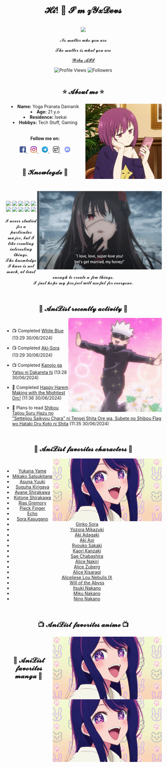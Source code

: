 <body>
  <center>
    <h1 align="center">𝓗𝓲! 👋 𝓘'𝓶 𝔃𝓨𝔁𝓓𝓮𝓿𝓼</h1>
    <br>
    <div align="center">
      <a href="https://github.com/zYxDevs" >
        <img src="https://img.anili.st/user/5393450" width="500"/>
      </a>
      <br>
      <p>𝓝𝓸 𝓶𝓪𝓽𝓽𝓮𝓻 𝔀𝓱𝓸 𝔂𝓸𝓾 𝓪𝓻𝓮</p>
      <p>𝓣𝓱𝓮 𝓶𝓪𝓽𝓽𝓮𝓻 𝓲𝓼 𝔀𝓱𝓪𝓽 𝔂𝓸𝓾 𝓪𝓻𝓮</p>
      <p><a href="https://wibu-api.eu.org/docs">𝓦𝓲𝓫𝓾 𝓐𝓟𝓘</a><p>
    </div>
    <div align="center">
      <img src="https://komarev.com/ghpvc/?username=zYxDevs&color=blue&style=flat&label=Profile+Views" alt="Profile Views"/>
      <img src="https://img.shields.io/github/followers/zYxDevs?label=Followers" style="float:left, margin-right:10px" alt="Followers"/>
    </div>
    <br>
    <div>
      <h2 align="center">⭐ 𝓐𝓫𝓸𝓾𝓽 𝓶𝓮 ⭐</h2>
      <div align="center">
        <img src="https://raw.githubusercontent.com/zYxDevs/zYxDevs/main/assets/shion_yozakura.gif" height="240" align="right">
      </div>
      <li><b>Name:</b> Yoga Pranata Damanik</li>
      <li><b>Age:</b> 21 y.o</li>
      <li><b>Residence:</b> Isekai</li>
      <li><b>Hobbys:</b> Tech Stuff, Gaming</li>
      <br><br>
      <b>Follow me on:</b><br><br>
      <a href="https://fb.me/yoga.xvip">
        <img src="https://raw.githubusercontent.com/CyberID-Ltd/zYxDevs-Profile-Requirements/main/174848.svg" alt="facebook" width="20" height="20"/>
      </a>&nbsp;&nbsp;
      <a href="https://instagram.com/itzme.yoga.id">
        <img src="https://raw.githubusercontent.com/CyberID-Ltd/zYxDevs-Profile-Requirements/main/174855.svg" alt="instagram" width="20" height="20">
      </a>&nbsp;&nbsp;
      <a href="https://t.me/Yoga_CIC">
        <img src="https://raw.githubusercontent.com/CyberID-Ltd/zYxDevs-Profile-Requirements/main/Telegram_logo.svg" alt="telegram" width="20" height="20"/>
      </a>&nbsp;&nbsp;
      <a href="https://twitter.com/AccountYoga">
        <img src="https://raw.githubusercontent.com/CyberID-Ltd/zYxDevs-Profile-Requirements/main/466963.png" alt="twitter" width="20" height="20"/>
      </a>&nbsp;&nbsp;
      <a href="https://discordapp.com/users/659718688219332639">
        <img src="https://raw.githubusercontent.com/CyberID-Ltd/zYxDevs-Profile-Requirements/main/discord_101785.svg" width="20.7" height="20.7" alt="discord"/>
      </a>
    </div>
    <br>
    <div>
      <h2 align="center">📇 𝓚𝓷𝓸𝔀𝓵𝓮𝓰𝓭𝓮 📇</h2>
      <br>
      <p>
      <div align="center">
        <img src="https://raw.githubusercontent.com/zYxDevs/zYxDevs/main/assets/kurumi_daisuki.gif" align="right" height="250" width="400"/>
      </div>
    </div>
    <div>
      <br>
      <p align="center">
        <img src="https://img.shields.io/badge/python%20-%23323330.svg?&style=for-the-badge&logo=python"/>
        <img src="https://img.shields.io/badge/oracle%20-%23323330.svg?&style=for-the-badge&logo=oracle"/>
        <img src="https://img.shields.io/badge/vercel%20-%23323330.svg?&style=for-the-badge&logo=vercel"/>
        <img src="https://img.shields.io/badge/node.js%20-%23323330.svg?&style=for-the-badge&logo=node.js"/>
        <img src="https://img.shields.io/badge/javascript%20-%23323330.svg?&style=for-the-badge&logo=javascript"/>
        <img src="https://img.shields.io/badge/postgresql%20-%23323330.svg?&style=for-the-badge&logo=postgresql"/>
        <img src="https://img.shields.io/badge/mongodb%20-%23323330.svg?&style=for-the-badge&logo=mongodb"/>
        <img src="https://img.shields.io/badge/git%20-%23323330.svg?&style=for-the-badge&logo=git"/>
        <img src="https://img.shields.io/badge/ubuntu%20-%23323330.svg?&style=for-the-badge&logo=ubuntu"/>
        <img src="https://img.shields.io/badge/windows%20-%23323330.svg?&style=for-the-badge&logo=windows"/><br><br>
        𝓘 𝓷𝓮𝓿𝓮𝓻 𝓼𝓽𝓾𝓭𝓲𝓮𝓭 𝓯𝓸𝓻 𝓪 𝓹𝓪𝓻𝓽𝓲𝓬𝓾𝓵𝓪𝓻 𝓶𝓪𝓳𝓸𝓻, 𝓫𝓾𝓽 𝓘 𝓵𝓲𝓴𝓮 𝓬𝓻𝓮𝓪𝓽𝓲𝓷𝓰 𝓲𝓷𝓽𝓮𝓻𝓮𝓼𝓽𝓲𝓷𝓰 𝓽𝓱𝓲𝓷𝓰𝓼.<br>
        𝓣𝓱𝓮 𝓴𝓷𝓸𝔀𝓵𝓮𝓭𝓰𝓮 𝓘 𝓱𝓪𝓿𝓮 𝓲𝓼 𝓷𝓸𝓽 𝓶𝓾𝓬𝓱, 𝓪𝓽 𝓵𝓮𝓪𝓼𝓽 𝓮𝓷𝓸𝓾𝓰𝓱 𝓽𝓸 𝓬𝓻𝓮𝓪𝓽𝓮 𝓪 𝓯𝓮𝔀 𝓽𝓱𝓲𝓷𝓰𝓼.<br>
        𝓘 𝓳𝓾𝓼𝓽 𝓱𝓸𝓹𝓮 𝓶𝔂 𝓹𝓻𝓸𝓳𝓮𝓬𝓽 𝔀𝓲𝓵𝓵 𝓾𝓼𝓮𝓯𝓾𝓵 𝓯𝓸𝓻 𝓮𝓿𝓮𝓻𝔂𝓸𝓷𝓮.
      </p>
    </div>
    <br>
    <h2 align="center">📝 𝓐𝓷𝓲𝓛𝓲𝓼𝓽 𝓻𝓮𝓬𝓮𝓷𝓽𝓵𝔂 𝓪𝓬𝓽𝓲𝓿𝓲𝓽𝔂 📝</h2>
    <div align="center">
      <img src="https://raw.githubusercontent.com/zYxDevs/zYxDevs/main/assets/gojou_satoru.gif" align="right" width="300" height="300"/>
    </div>
    <br>
    <div align="left">
      <!-- ANILIST_ACTIVITY:start -->

-   📺 Completed <a href='https://anilist.co/anime/123383'>White Blue</a> (13:29 30/06/2024)<br>
-   📺 Completed <a href='https://anilist.co/anime/6987'>Aki-Sora</a> (13:29 30/06/2024)<br>
-   📺 Completed <a href='https://anilist.co/anime/119254'>Kanojo ga Yatsu ni Dakareta hi</a> (13:28 30/06/2024)<br>
-   📖 Completed <a href='https://anilist.co/manga/116809'>Happy Harem Making with the Mightiest Orc!</a> (11:36 30/06/2024)<br>
-   📖 Plans to read <a href='https://anilist.co/manga/164895'>Shibou Taijou Suru Hazu no "Setteijou Saikyou Chara" ni Tensei Shita Ore wa, Subete no Shibou Flag wo Hataki Oru Koto ni Shita</a> (11:35 30/06/2024)<br>

      <!-- ANILIST_ACTIVITY:end -->
    </div>
    <br>
    <h2 align="center">💖 𝓐𝓷𝓲𝓛𝓲𝓼𝓽 𝓯𝓪𝓿𝓸𝓻𝓲𝓽𝓮𝓼 𝓬𝓱𝓪𝓻𝓪𝓬𝓽𝓮𝓻𝓼 💖</h2>
    <div align="center">
      <img src="https://raw.githubusercontent.com/zYxDevs/zYxDevs/main/assets/ai_wink.gif" align="right" width="350" height="200">
    </div>
    <br>
    <div>
      <!-- favorites_characters starts -->
* [Yukana Yame](https://anilist.co/character/121830)
* [Mikako Satsukitane](https://anilist.co/character/23495)
* [Asuna Yuuki](https://anilist.co/character/36828)
* [Suguha Kirigaya](https://anilist.co/character/36831)
* [Ayane Shirakawa](https://anilist.co/character/151895)
* [Kotone Shirakawa](https://anilist.co/character/151896)
* [Rias Gremory](https://anilist.co/character/50389)
* [Pieck Finger](https://anilist.co/character/125603)
* [Echo](https://anilist.co/character/20843)
* [Sora Kasugano](https://anilist.co/character/33221)
* [Ginko Sora](https://anilist.co/character/120674)
* [Yozora Mikazuki](https://anilist.co/character/37513)
* [Aki Adagaki](https://anilist.co/character/76364)
* [Aki Aoi](https://anilist.co/character/25294)
* [Ryouko Sakaki](https://anilist.co/character/85727)
* [Kaori Kanzaki](https://anilist.co/character/13916)
* [Sae Chabashira](https://anilist.co/character/123217)
* [Alice Nakiri](https://anilist.co/character/88956)
* [Alice Zuberg](https://anilist.co/character/75450)
* [Alice Kisaragi](https://anilist.co/character/155191)
* [Aliceliese Lou Nebulis IX](https://anilist.co/character/170214)
* [Will of the Abyss](https://anilist.co/character/21420)
* [Itsuki Nakano](https://anilist.co/character/126375)
* [Miku Nakano](https://anilist.co/character/126373)
* [Nino Nakano](https://anilist.co/character/126372)
      <!-- favorites_characters ends -->
    </div>
    <br>
    <h2 align="center">📺 𝓐𝓷𝓲𝓛𝓲𝓼𝓽 𝓯𝓪𝓿𝓸𝓻𝓲𝓽𝓮𝓼 𝓪𝓷𝓲𝓶𝓮 📺</h2>
    <div align="center">
      <img src="https://raw.githubusercontent.com/zYxDevs/zYxDevs/main/assets/ai_wink.gif" align="right" width="350" height="200">
    </div>
    <br>
    <div>
      <!-- favorites_anime starts -->
      <!-- favorites_anime ends -->
    </div>
    <br>
    <h2 align="center">📖 𝓐𝓷𝓲𝓛𝓲𝓼𝓽 𝓯𝓪𝓿𝓸𝓻𝓲𝓽𝓮𝓼 𝓶𝓪𝓷𝓰𝓪 📖</h2>
    <div align="center">
      <img src="https://raw.githubusercontent.com/zYxDevs/zYxDevs/main/assets/ai_wink.gif" align="right" width="350" height="200">
    </div>
    <br>
    <div>
      <!-- favorites_manga starts -->
      <!-- favorites_manga ends -->
    </div>
  </center>
</body>
